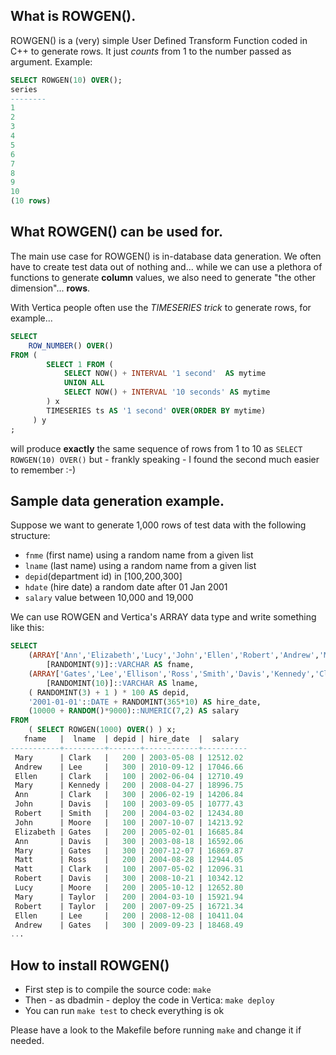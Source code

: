 ﻿## What is ROWGEN().
ROWGEN() is a (very) simple User Defined Transform Function coded in C++ to generate rows. It just *counts* from 1 to the number passed as argument. Example:

```sql
SELECT ROWGEN(10) OVER();
series
--------
1
2
3
4
5
6
7
8
9
10
(10 rows)
```
## What ROWGEN() can be used for.
The main use case for ROWGEN() is in-database data generation. We often have to create test data out of nothing and... while we can use a plethora of functions to generate **column** values, we also need to generate "the other dimension"... **rows**.

With Vertica people often use the *TIMESERIES trick* to generate rows, for example...

```sql
SELECT
    ROW_NUMBER() OVER() 
FROM ( 
        SELECT 1 FROM (
            SELECT NOW() + INTERVAL '1 second'  AS mytime 
            UNION ALL 
            SELECT NOW() + INTERVAL '10 seconds' AS mytime 
        ) x
        TIMESERIES ts AS '1 second' OVER(ORDER BY mytime) 
     ) y
;
```
will produce **exactly** the same sequence of rows from 1 to 10 as ```SELECT ROWGEN(10) OVER()``` but - frankly speaking - I found the second much easier to remember :-)

## Sample data generation example.
Suppose we want to generate 1,000 rows of test data with the following structure:
- ```fnme``` (first name) using a random name from a given list
- ```lname``` (last name) using a random name from a given list
- ```depid```(department id) in [100,200,300]
- ```hdate``` (hire date) a random date after 01 Jan 2001
- ```salary``` value between 10,000 and 19,000

We can use ROWGEN and Vertica's ARRAY data type and write something like this:
```sql
SELECT 
    (ARRAY['Ann','Elizabeth','Lucy','John','Ellen','Robert','Andrew','Mary','Matt'])
        [RANDOMINT(9)]::VARCHAR AS fname,
    (ARRAY['Gates','Lee','Ellison','Ross','Smith','Davis','Kennedy','Clark','Moore','Taylor'])
        [RANDOMINT(10)]::VARCHAR AS lname,
    ( RANDOMINT(3) + 1 ) * 100 AS depid,
    '2001-01-01'::DATE + RANDOMINT(365*10) AS hire_date,
    (10000 + RANDOM()*9000)::NUMERIC(7,2) AS salary
FROM
    ( SELECT ROWGEN(1000) OVER() ) x;
   fname   |  lname  | depid | hire_date  |  salary  
-----------+---------+-------+------------+----------
 Mary      | Clark   |   200 | 2003-05-08 | 12512.02
 Andrew    | Lee     |   300 | 2010-09-12 | 17046.66
 Ellen     | Clark   |   100 | 2002-06-04 | 12710.49
 Mary      | Kennedy |   200 | 2008-04-27 | 18996.75
 Ann       | Clark   |   300 | 2006-02-19 | 14206.84
 John      | Davis   |   100 | 2003-09-05 | 10777.43
 Robert    | Smith   |   200 | 2004-03-02 | 12434.80
 John      | Moore   |   100 | 2007-10-07 | 14213.92
 Elizabeth | Gates   |   200 | 2005-02-01 | 16685.84
 Ann       | Davis   |   300 | 2003-08-18 | 16592.06
 Mary      | Gates   |   300 | 2007-12-07 | 16869.87
 Matt      | Ross    |   200 | 2004-08-28 | 12944.05
 Matt      | Clark   |   100 | 2007-05-02 | 12096.31
 Robert    | Davis   |   300 | 2008-10-21 | 10342.12
 Lucy      | Moore   |   200 | 2005-10-12 | 12652.80
 Mary      | Taylor  |   200 | 2004-03-10 | 15921.94
 Robert    | Taylor  |   200 | 2007-09-25 | 16721.34
 Ellen     | Lee     |   200 | 2008-12-08 | 10411.04
 Andrew    | Gates   |   300 | 2009-09-23 | 18468.49
...
```
## How to install ROWGEN()
- First step is to compile the source code: ```make```
- Then - as dbadmin - deploy the code in Vertica: ```make deploy```
- You can run ```make test``` to check everything is ok

Please have a look to the Makefile before running ```make``` and change it if needed.
